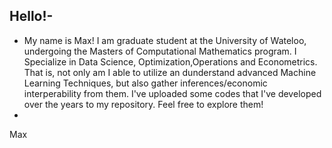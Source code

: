 Hello!-
-
- My name is Max! I am graduate student at the University of Wateloo, undergoing the Masters of Computational Mathematics program. I Specialize in Data Science, Optimization,Operations and Econometrics. That is, not only am I able to utilize an dunderstand advanced Machine Learning Techniques, but also gather inferences/economic interperability from them. I've uploaded some codes that I've developed over the years to my repository. Feel free to explore them!
-
Max
